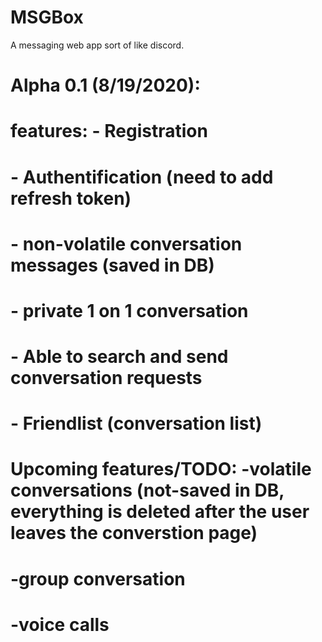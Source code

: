 # MSGBox

A messaging web app sort of like discord.


# Alpha 0.1 (8/19/2020):

# features: - Registration
#           - Authentification (need to add refresh token)
#           - non-volatile conversation messages (saved in DB)
#           - private 1 on 1 conversation
#           - Able to search and send conversation requests
#           - Friendlist (conversation list)


# Upcoming features/TODO: -volatile conversations (not-saved in DB, everything is deleted after the user leaves the converstion page)
#                         -group conversation
#                         -voice calls
